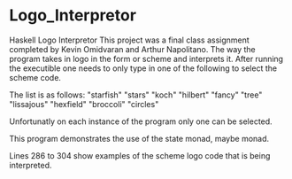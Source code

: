 # Logo_Interpretor
Haskell Logo Interpretor
This project was a final class assignment completed by Kevin Omidvaran and Arthur Napolitano. The way the program takes in logo in the
form or scheme and interprets it. After running the executible one needs to only type in one of the following to select the scheme code. 

The list is as follows:
"starfish"
"stars" 
"koch" 
"hilbert" 
"fancy"
"tree" 
"lissajous" 
"hexfield" 
"broccoli" 
"circles"

Unfortunatly on each instance of the program only one can be selected.

This program demonstrates the use of the state monad, maybe monad.

Lines 286 to 304 show examples of the scheme logo code that is being interpreted. 
